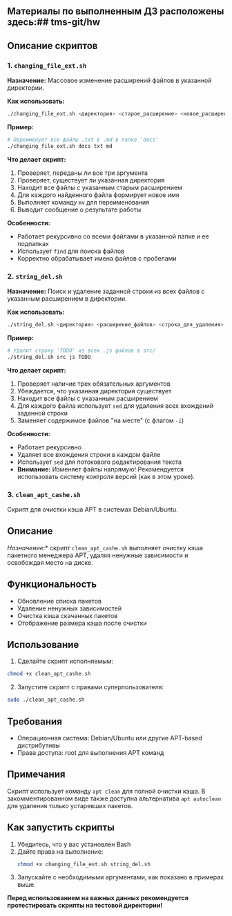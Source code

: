 ## Материалы по выполненным ДЗ расположены здесь:## tms-git/hw

## Описание скриптов

### 1. `changing_file_ext.sh`

**Назначение:** Массовое изменение расширений файлов в указанной директории.

**Как использовать:**
```bash
./changing_file_ext.sh <директория> <старое_расширение> <новое_расширение>
```

**Пример:**
```bash
# Переименует все файлы .txt в .md в папке 'docs'
./changing_file_ext.sh docs txt md
```

**Что делает скрипт:**
1.  Проверяет, переданы ли все три аргумента
2.  Проверяет, существует ли указанная директория
3.  Находит все файлы с указанным старым расширением
4.  Для каждого найденного файла формирует новое имя
5.  Выполняет команду `mv` для переименования
6.  Выводит сообщение о результате работы

**Особенности:**
*   Работает рекурсивно со всеми файлами в указанной папке и ее подпапках
*   Использует `find` для поиска файлов
*   Корректно обрабатывает имена файлов с пробелами

### 2. `string_del.sh`

**Назначение:** Поиск и удаление заданной строки из всех файлов с указанным расширением в директории.

**Как использовать:**
```bash
./string_del.sh <директория> <расширение_файлов> <строка_для_удаления>
```

**Пример:**
```bash
# Удалит строку 'TODO' из всех .js файлов в src/
./string_del.sh src js TODO
```

**Что делает скрипт:**
1.  Проверяет наличие трех обязательных аргументов
2.  Убеждается, что указанная директория существует
3.  Находит все файлы с указанным расширением
4.  Для каждого файла использует `sed` для удаления всех вхождений заданной строки
5.  Заменяет содержимое файлов "на месте" (с флагом `-i`)

**Особенности:**
*   Работает рекурсивно
*   Удаляет все вхождения строки в каждом файле
*   Использует `sed` для потокового редактирования текста
*   **Внимание:** Изменяет файлы напрямую! Рекомендуется использовать систему контроля версий (как в этом уроке).

### 3. `clean_apt_cashe.sh`

Скрипт для очистки кэша APT в системах Debian/Ubuntu.

## Описание

*Назначение:** скрипт `clean_apt_cashe.sh` выполняет очистку кэша пакетного менеджера APT, удаляя ненужные зависимости и освобождая место на диске.

## Функциональность

- Обновление списка пакетов
- Удаление ненужных зависимостей
- Очистка кэша скачанных пакетов
- Отображение размера кэша после очистки

## Использование

1. Сделайте скрипт исполняемым:
```bash
chmod +x clean_apt_cashe.sh
```

2. Запустите скрипт с правами суперпользователя:
```bash
sudo ./clean_apt_cashe.sh
```

## Требования

- Операционная система: Debian/Ubuntu или другие APT-based дистрибутивы
- Права доступа: root для выполнения APT команд

## Примечания

Скрипт использует команду `apt clean` для полной очистки кэша. В закомментированном виде также доступна альтернатива `apt autoclean` для удаления только устаревших пакетов.


## Как запустить скрипты

1.  Убедитесь, что у вас установлен Bash
2.  Дайте права на выполнение:
    ```bash
    chmod +x changing_file_ext.sh string_del.sh
    ```
3.  Запускайте с необходимыми аргументами, как показано в примерах выше.

**Перед использованием на важных данных рекомендуется протестировать скрипты на тестовой директории!**
